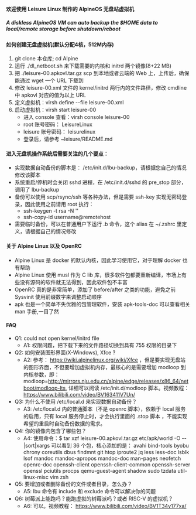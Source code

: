 #### 欢迎使用 Leisure Linux 制作的 AlpineOS 无盘站虚拟机
##### A diskless AlpineOS VM can auto backup the $HOME data to local/remote storage before shutdown/reboot

#### 如何创建无盘虚拟机(默认分配4核，512M内存)
  1. git clone 本仓库;  cd Alpine
  2. 运行 ./dl_netboot.sh 来下载需要的内核和 initrd 两个镜像(8+22 MB)
  3. 把 ./leisure-00.apkovl.tar.gz scp 到本地或者云端的 Web 上，上传后，确保能通过 wget 一个 URL 下载到
  4. 修改 leisure-00.xml 文件的 kernel/initrd 两行内的文件路径，修改 cmdline 中 apkovl 对应的值为以上 URL
  5. 定义虚拟机：virsh define --file leisure-00.xml
  6. 启动虚拟机：virsh start leisure-00
      - 进入 console 查看：virsh console leisure-00
      - root 账号密码： LeisureLinux
      - leisure 账号密码： leisurelinux
      - 登录后，请参考 ~leisure/README.md 

#### 进入无盘机操作系统后需要关注的几个要点：
  - 实现数据自动备份的脚本是： /etc/init.d/lbu-backup，请根据您自己的情况修改该脚本
  - 系统重启/停机时会关闭 sshd 进程，在 /etc/init.d/sshd 的 pre_stop 部分，调用了 lbu-backup
  - 备份可以使用 scp/rsync/ssh 等各种办法，但是需要 ssh-key 实现无密码登录，因此使用之前请用 root 执行：
    - ssh-keygen -t rsa -N ''
    - ssh-copy-id username@remotehost
  - 需要临时备份，可以在普通用户下运行 .b 命令，这个 alias 在 ~/.zshrc 里定义，请根据自己的情况修改

#### 关于 Alpine Linux 以及 OpenRC
  - Alpine Linux 是 docker 的默认内核，因此学习使用它，对于理解 docker 也有帮助
  - Alpine Linux 使用 musl 作为 C lib 库，很多软件包都要重新编译，市场上有些没有源码的软件就无法得到，因此软件包不丰富
  - OpenRC 真的是非常简单，添加了 before/after 之类的功能，避免之前 Sysvinit 使用前缀数字来调整启动顺序
  - apk 也是一个简单不失优雅的包管理软件，安装 apk-tools-doc 可以查看相关 man 手册,一目了然

#### FAQ
  - Q1: could not open kernel/initrd file
    - A1: 权限问题，把下载下来的文件路径切换到具有 755 权限的目录下
  - Q2: 如何安装图形界面(X-Windows), Xfce ?
    - A2: 参考： https://wiki.alpinelinux.org/wiki/Xfce ，但是要实现无盘站的图形界面，不但要增加虚拟机内存，最核心的是需要增加 modloop 到内核参数，即： modloop=http://mirrors.nju.edu.cn/alpine/edge/releases/x86_64/netboot/modloop-lts, 详细可以阅读 /etc/init.d/modloop 脚本。视频教程： https://www.bilibili.com/video/BV163411V7Un/
  - Q3: 为什么不使用 /etc/local.d 来实现数据自动备份？
    - A3: /etc/local.d 内的普通脚本（不是 openrc 脚本），依赖于 local 服务的启用，只有 local 服务停止时，才会执行里面的 .stop 脚本 ，不能实现希望的重启时自动备份数据的需求。
  - Q4: 你的镜像内包含了哪些包？
    - A4: 使用命令：$ tar xzf leisure-00.apkovl.tar.gz etc/apk/world -O --|sort|xargs 可以看到 36 个包，核心添加的是： avahi bind-tools byobu chrony coreutils dbus findmnt git htop iproute2 jq less less-doc lsblk lsof mandoc mandoc-apropos mandoc-doc man-pages neofetch openrc-doc openssh-client openssh-client-common openssh-server openssl pciutils procps qemu-guest-agent shadow sudo tzdata util-linux-misc vim zsh
  - Q5: 要增加或者删除备份的文件或者目录，怎么办？
    - A5:  lbu 命令有 include 和 exclude 命令可以解决你的问题
  - Q6: 树莓派上能跑吗？能跑虚拟的树莓派吗？或者 RISC-V 的虚拟机？
    - A6:  可以。视频教程： https://www.bilibili.com/video/BV1T34y177xa/

